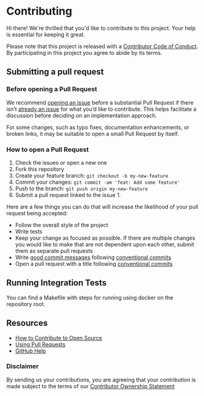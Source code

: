 # Contributing

Hi there! We're thrilled that you'd like to contribute to this project. Your help is essential for keeping it great.

Please note that this project is released with a [Contributor Code of Conduct][code-of-conduct]. By participating in this project you agree to abide by its terms.

## Submitting a pull request

### Before opening a Pull Request

We recommend [opening an issue](https://github.com/Farfetch/loadshedding/issues) before a substantial Pull Request if there isn’t [already an issue](https://github.com/Farfetch/loadshedding/issues) for what you’d like to contribute. This helps facilitate a discussion before deciding on an implementation approach.

For some changes, such as typo fixes, documentation enhancements, or broken links, it may be suitable to open a small Pull Request by itself.

### How to open a Pull Request

1. Check the issues or open a new one
2. Fork this repository
3. Create your feature branch: `git checkout -b my-new-feature`
4. Commit your changes: `git commit -am 'feat: Add some feature'`
5. Push to the branch: `git push origin my-new-feature`
6. Submit a pull request linked to the issue 1.

Here are a few things you can do that will increase the likelihood of your pull request being accepted:

- Follow the overall style of the project
- Write tests
- Keep your change as focused as possible. If there are multiple changes you would like to make that are not dependent upon each other, submit them as separate pull requests
- Write [good commit messages](http://tbaggery.com/2008/04/19/a-note-about-git-commit-messages.html) following [conventional commits](https://www.conventionalcommits.org/en/v1.0.0/)
- Open a pull request with a title following [conventional commits](https://www.conventionalcommits.org/en/v1.0.0/)

## Running Integration Tests

You can find a Makefile with steps for running using docker on the repository root.

## Resources

- [How to Contribute to Open Source](https://opensource.guide/how-to-contribute/)
- [Using Pull Requests](https://help.github.com/articles/about-pull-requests/)
- [GitHub Help](https://help.github.com)

### Disclaimer

By sending us your contributions, you are agreeing that your contribution is made subject to the terms of our [Contributor Ownership Statement](https://github.com/Farfetch/.github/blob/master/COS.md)

[code-of-conduct]: CODE_OF_CONDUCT.md
